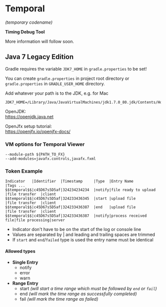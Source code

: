 # Temporal
_(temporary codename)_

**Timing Debug Tool**

More information will follow soon.

## Java 7 Legacy Edition
Gradle requires the variable `JDK7_HOME` in `gradle.properties` to be set!

You can create `gradle.properties` in project root directory or `gradle.properties` in `GRADLE_USER_HOME` directory.

Add whatever your path is to the JDK, e.g. for Mac
```
JDK7_HOME=/Library/Java/JavaVirtualMachines/jdk1.7.0_80.jdk/Contents/Home
```

OpenJDK:<br>
https://openjdk.java.net

OpenJfx setup tutorial:<br>
https://openjfx.io/openjfx-docs/

### VM options for Temporal Viewer
```
--module-path ${PATH_TO_FX}
--add-modules=javafx.controls,javafx.fxml
```

### Token Example
```
Indicator   |Identifier  |Timestamp     |Type  |Entry Name           |Tags ...
$$temporal$$|c45D67s5D5af|324234234234  |notify|file ready to upload |file transfer  |client
$$temporal$$|c45D67s5D5af|324233436345  |start |upload file          |file transfer  |client
$$temporal$$|c45D67s5D5af|324233436387  |end   |upload file          |file transfer  |client
$$temporal$$|c45D67s5D5af|324233436387  |notify|process received file|file processing|server
```
*  Indicator don't have to be on the start of the log or console line
*  Values are separated by | and leading and trailing spaces are trimmed
*  If `start` and `end`/`failed` type is used the entry name must be identical

#### Allowed types
* **Single Entry**
  * notify
  * error
  * warn
* **Range Entry**
  * start _(will start a time range which must be followed by `end` or `fail`)_
  * end _(will mark the time range as successfully completed)_
  * fail _(will mark the time range as failed)_